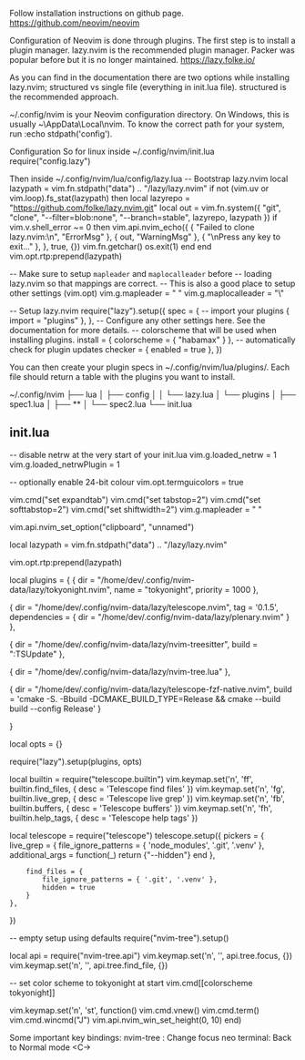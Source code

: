 Follow installation instructions on github page.
https://github.com/neovim/neovim

Configuration of Neovim is done through plugins. The first step is to install a plugin manager. lazy.nvim is the recommended plugin manager. Packer was popular before but it is no longer maintained. 
https://lazy.folke.io/

As you can find in the documentation there are two options while installing lazy.nvim; structured vs single file (everything in init.lua file). structured is the recommended approach.

~/.config/nvim is your Neovim configuration directory. On Windows, this is usually ~\AppData\Local\nvim. To know the correct path for your system, run :echo stdpath('config').

Configuration
So for linux inside ~/.config/nvim/init.lua
  require("config.lazy")

Then inside ~/.config/nvim/lua/config/lazy.lua
  -- Bootstrap lazy.nvim
local lazypath = vim.fn.stdpath("data") .. "/lazy/lazy.nvim"
if not (vim.uv or vim.loop).fs_stat(lazypath) then
  local lazyrepo = "https://github.com/folke/lazy.nvim.git"
  local out = vim.fn.system({ "git", "clone", "--filter=blob:none", "--branch=stable", lazyrepo, lazypath })
  if vim.v.shell_error ~= 0 then
    vim.api.nvim_echo({
      { "Failed to clone lazy.nvim:\n", "ErrorMsg" },
      { out, "WarningMsg" },
      { "\nPress any key to exit..." },
    }, true, {})
    vim.fn.getchar()
    os.exit(1)
  end
end
vim.opt.rtp:prepend(lazypath)

-- Make sure to setup `mapleader` and `maplocalleader` before
-- loading lazy.nvim so that mappings are correct.
-- This is also a good place to setup other settings (vim.opt)
vim.g.mapleader = " "
vim.g.maplocalleader = "\\"

-- Setup lazy.nvim
require("lazy").setup({
  spec = {
    -- import your plugins
    { import = "plugins" },
  },
  -- Configure any other settings here. See the documentation for more details.
  -- colorscheme that will be used when installing plugins.
  install = { colorscheme = { "habamax" } },
  -- automatically check for plugin updates
  checker = { enabled = true },
})



You can then create your plugin specs in ~/.config/nvim/lua/plugins/. Each file should return a table with the plugins you want to install.


~/.config/nvim
├── lua
│   ├── config
│   │   └── lazy.lua
│   └── plugins
│       ├── spec1.lua
│       ├── **
│       └── spec2.lua
└── init.lua

init.lua
-------------
-- disable netrw at the very start of your init.lua
vim.g.loaded_netrw = 1
vim.g.loaded_netrwPlugin = 1

-- optionally enable 24-bit colour
vim.opt.termguicolors = true

vim.cmd("set expandtab")
vim.cmd("set tabstop=2")
vim.cmd("set softtabstop=2")
vim.cmd("set shiftwidth=2")
vim.g.mapleader = " "

vim.api.nvim_set_option("clipboard", "unnamed")

local lazypath = vim.fn.stdpath("data") .. "/lazy/lazy.nvim"

vim.opt.rtp:prepend(lazypath)

local plugins = {
  { dir = "/home/dev/.config/nvim-data/lazy/tokyonight.nvim", name = "tokyonight", priority = 1000 },

  {
    dir = "/home/dev/.config/nvim-data/lazy/telescope.nvim", tag = '0.1.5', dependencies = { dir = "/home/dev/.config/nvim-data/lazy/plenary.nvim" }
  },

  { dir = "/home/dev/.config/nvim-data/lazy/nvim-treesitter", build = ":TSUpdate" },

  { dir = "/home/dev/.config/nvim-data/lazy/nvim-tree.lua" },

  { dir = "/home/dev/.config/nvim-data/lazy/telescope-fzf-native.nvim", build = 'cmake -S. -Bbuild -DCMAKE_BUILD_TYPE=Release && cmake --build build --config Release' }

}

local opts = {}

require("lazy").setup(plugins, opts)

local builtin = require("telescope.builtin")
vim.keymap.set('n', '<leader>ff', builtin.find_files, { desc = 'Telescope find files' })
vim.keymap.set('n', '<leader>fg', builtin.live_grep, { desc = 'Telescope live grep' })
vim.keymap.set('n', '<leader>fb', builtin.buffers, { desc = 'Telescope buffers' })
vim.keymap.set('n', '<leader>fh', builtin.help_tags, { desc = 'Telescope help tags' })

local telescope = require("telescope")
telescope.setup({
	pickers = {
		live_grep = {
			file_ignore_patterns = { 'node_modules', '.git', '.venv' },
			additional_args = function(_)
				return {"--hidden"}
			end
		},
	
		find_files = {
			file_ignore_patterns = { '.git', '.venv' },
			hidden = true
		}
	},
})

-- empty setup using defaults
require("nvim-tree").setup()

local api = require("nvim-tree.api")
vim.keymap.set('n', '<C-g>', api.tree.focus, {})
vim.keymap.set('n', '<C-h>', api.tree.find_file, {})

-- set color scheme to tokyonight at start
vim.cmd[[colorscheme tokyonight]]

vim.keymap.set('n', '<space>st', function()
	vim.cmd.vnew()
	vim.cmd.term()
  vim.cmd.wincmd("J")
	vim.api.nvim_win_set_height(0, 10)
end)


Some important key bindings:
nvim-tree : Change focus <C-W-W>
neo terminal: Back to Normal mode <C-\><C-N>
